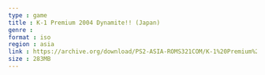 ```yaml
---
type : game
title : K-1 Premium 2004 Dynamite!! (Japan)
genre : 
format : iso
region : asia
link : https://archive.org/download/PS2-ASIA-ROMS321COM/K-1%20Premium%202004%20Dynamite%21%21%20%28Japan%29.7z
size : 283MB
---
```

